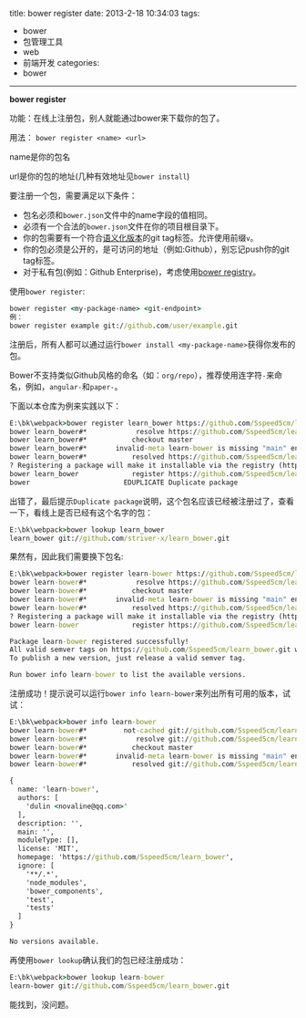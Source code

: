 title: bower register
date: 2013-2-18 10:34:03
tags:
- bower
- 包管理工具
- web
- 前端开发
categories:
- bower

---

__bower register__

功能：在线上注册包，别人就能通过bower来下载你的包了。

<!-- more -->

用法： `bower register <name> <url>`

name是你的包名

url是你的包的地址(几种有效地址见`bower install`)

要注册一个包，需要满足以下条件：

* 包名必须和`bower.json`文件中的name字段的值相同。
* 必须有一个合法的`bower.json`文件在你的项目根目录下。
* 你的包需要有一个符合[语义化版本](http://semver.org/lang/zh-CN/)的git tag标签。允许使用前缀`v`。
* 你的包必须是公开的，是可访问的地址（例如:Github），别忘记push你的git tag标签。
* 对于私有包(例如：Github Enterprise)，考虑使用[bower registry](https://github.com/bower/registry)。

使用`bower register`:
```cmd
bower register <my-package-name> <git-endpoint>
例：
bower register example git://github.com/user/example.git
```

注册后，所有人都可以通过运行`bower install <my-package-name>`获得你发布的包。

Bower不支持类似Github风格的命名（如：`org/repo`），推荐使用连字符`-`来命名，例如，`angular-`和`paper-`。

下面以本仓库为例来实践以下：

```cmd
E:\bk\webpack>bower register learn_bower https://github.com/Sspeed5cm/learn_bower.git
bower learn_bower#*            resolve https://github.com/Sspeed5cm/learn_bower.git#*
bower learn_bower#*           checkout master
bower learn_bower#*       invalid-meta learn-bower is missing "main" entry in bower.json
bower learn_bower#*           resolved https://github.com/Sspeed5cm/learn_bower.git#0119ec5944
? Registering a package will make it installable via the registry (https://bower.herokuapp.com), continue? Yes
bower learn_bower             register https://github.com/Sspeed5cm/learn_bower.git
bower                       EDUPLICATE Duplicate package
```

出错了，最后提示`Duplicate package`说明，这个包名应该已经被注册过了，查看一下，看线上是否已经有这个名字的包：

```cmd
E:\bk\webpack>bower lookup learn_bower
learn_bower git://github.com/striver-x/learn_bower.git
```

果然有，因此我们需要换下包名:

```cmd
E:\bk\webpack>bower register learn-bower https://github.com/Sspeed5cm/learn_bower.git --verbose
bower learn-bower#*            resolve https://github.com/Sspeed5cm/learn_bower.git#*
bower learn-bower#*           checkout master
bower learn-bower#*       invalid-meta learn-bower is missing "main" entry in bower.json
bower learn-bower#*           resolved https://github.com/Sspeed5cm/learn_bower.git#0119ec5944
? Registering a package will make it installable via the registry (https://bower.herokuapp.com), continue? Yes
bower learn-bower             register https://github.com/Sspeed5cm/learn_bower.git

Package learn-bower registered successfully!
All valid semver tags on https://github.com/Sspeed5cm/learn_bower.git will be available as versions.
To publish a new version, just release a valid semver tag.

Run bower info learn-bower to list the available versions.
```

注册成功！提示说可以运行`bower info learn-bower`来列出所有可用的版本，试试：

```cmd
E:\bk\webpack>bower info learn-bower
bower learn-bower#*         not-cached git://github.com/Sspeed5cm/learn_bower.git#*
bower learn-bower#*            resolve git://github.com/Sspeed5cm/learn_bower.git#*
bower learn-bower#*           checkout master
bower learn-bower#*       invalid-meta learn-bower is missing "main" entry in bower.json
bower learn-bower#*           resolved git://github.com/Sspeed5cm/learn_bower.git#0119ec5944

{
  name: 'learn-bower',
  authors: [
    'dulin <novaline@qq.com>'
  ],
  description: '',
  main: '',
  moduleType: [],
  license: 'MIT',
  homepage: 'https://github.com/Sspeed5cm/learn_bower',
  ignore: [
    '**/.*',
    'node_modules',
    'bower_components',
    'test',
    'tests'
  ]
}

No versions available.
```

再使用`bower lookup`确认我们的包已经注册成功：

```cmd
E:\bk\webpack>bower lookup learn-bower
learn-bower git://github.com/Sspeed5cm/learn_bower.git
```

能找到，没问题。
